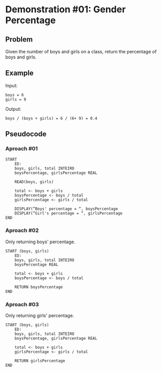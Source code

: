 # Demonstration #01: Gender Percentage

## Problem

Given the number of boys and girls on a class, return the percentage of boys and girls. 

## Example

Input:

    boys = 6
    girls = 9

Output:

    boys / (boys + girls) = 6 / (6+ 9) = 0.4    

## Pseudocode

### Aproach #01

```pseudocode
START
    ED: 
    boys, girls, total INTEIRO
    boysPercentage, girlsPercentage REAL
    
    READ(boys, girls)
    
    total <- boys + girls
    boysPercentage <- boys / total
    girlsPercentage <- girls / total
    
    DISPLAY(“Boys' percentage = “, boysPercentage
    DISPLAY(“Girl's percentage = “, girlsPercentage
END
```

### Aproach #02

Only returning boys' percentage.

```pseudocode
START (boys, girls)
    ED: 
    boys, girls, total INTEIRO
    boysPercentage REAL
    
    total <- boys + girls
    boysPercentage <- boys / total
    
    RETURN boysPercentage
END
```

### Aproach #03

Only returning girls' percentage.

```pseudocode
START (boys, girls)
    ED: 
    boys, girls, total INTEIRO
    boysPercentage, girlsPercentage REAL
    
    total <- boys + girls
    girlsPercentage <- girls / total
    
    RETURN girlsPercentage
END
```